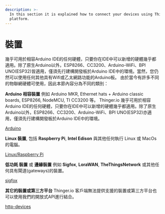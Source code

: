 ```yaml
---
description: >-
  In this section it is explained how to connect your devices using Thinger.io
  platform.
---
```


# 裝置
<p class="text-justify">幾乎可用於相容Arduino IDE的任何硬體，只要你在IDE中可以新增的硬體幾乎都適用。除了原生Arduino以外，ESP8266、CC3200、Arduino-WiFi、BPI UNO(ESP32)皆適用，僅須先行建構開發板於Arduino IDE中的環境。當然，您仍然可以使用任何其他具有Wifi或乙太網路功能的Arduino板。
由於當今有許多不同的物聯網硬體可使用，因此本節內容分為不同的類別：

**Arduino 相容裝置** 例如 Arduino MKR,  Ethernet hats + Arduino classic boards, ESP8266, NodeMCU, TI CC3200 等。
Thinger.io 幾乎可用於相容Arduino IDE的任何硬體，只要你在IDE中可以新增的硬體幾乎都適用。除了原生Arduino以外，ESP8266、CC3200、Arduino-WiFi、BPI UNO(ESP32)亦適用，僅須先行建構開發板於Arduino IDE中的環境。

[Arduino](/thinger.io/devices/arduino)

**Linux 裝置**, 包括 **Raspberry Pi**, **Intel Edison** 與其他任何執行 Linux 或 MacOs 的電腦。

[Linux/Raspberry Pi](/thinger.io/devices/linux)

**低功耗 裝置** 或 **邊緣裝置** 例如 **Sigfox**, **LoraWAN**, **TheThingsNetwork** 或其他任何具有閘道(gateways)的裝置。

[sigfox](/thinger.io/devices/sigfox)

**其它的裝置或第三方平台** Thinger.io 客戶端無法提供支援的裝置或第三方平台也可以使用我們的開放式API進行結合。

[http-devices](/thinger.io/devices/http-devices)